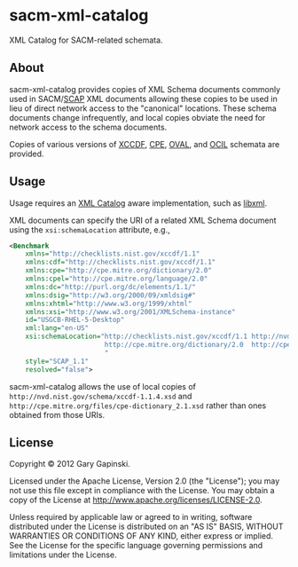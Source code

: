 sacm-xml-catalog
================

XML Catalog for SACM-related schemata.

About
-----

sacm-xml-catalog provides copies of XML Schema documents commonly used in 
SACM/[SCAP](http://scap.nist.gov/)
XML documents allowing these copies to be used in lieu of direct
network access to the "canonical" locations. These schema documents change infrequently,
and local copies obviate the need for network access
to the schema documents.

Copies of various versions of
[XCCDF](http://scap.nist.gov/specifications/xccdf/), 
[CPE](http://cpe.mitre.org/), 
[OVAL](http://oval.mitre.org/), 
and 
[OCIL](http://scap.nist.gov/specifications/ocil/)
schemata are provided.

Usage
-----

Usage requires an 
[XML Catalog](https://en.wikipedia.org/wiki/XML_Catalog) 
aware implementation, such as
[libxml](http://www.xmlsoft.org/catalog.html).

XML documents can specify the URI of a related XML Schema document 
using the `xsi:schemaLocation` attribute, e.g.,
```xml
<Benchmark
    xmlns="http://checklists.nist.gov/xccdf/1.1"
    xmlns:cdf="http://checklists.nist.gov/xccdf/1.1"
    xmlns:cpe="http://cpe.mitre.org/dictionary/2.0"
    xmlns:cpel="http://cpe.mitre.org/language/2.0"
    xmlns:dc="http://purl.org/dc/elements/1.1/"
    xmlns:dsig="http://w3.org/2000/09/xmldsig#"
    xmlns:xhtml="http://www.w3.org/1999/xhtml"
    xmlns:xsi="http://www.w3.org/2001/XMLSchema-instance"
    id="USGCB-RHEL-5-Desktop"
    xml:lang="en-US"
    xsi:schemaLocation="http://checklists.nist.gov/xccdf/1.1 http://nvd.nist.gov/schema/xccdf-1.1.4.xsd 
                        http://cpe.mitre.org/dictionary/2.0  http://cpe.mitre.org/files/cpe-dictionary_2.1.xsd
                        "
    style="SCAP_1.1"
    resolved="false">
```
sacm-xml-catalog allows the use of local copies of
`http://nvd.nist.gov/schema/xccdf-1.1.4.xsd`
and
`http://cpe.mitre.org/files/cpe-dictionary_2.1.xsd`
rather than ones obtained from those URIs. 

License
-------

Copyright © 2012 Gary Gapinski.

Licensed under the Apache License, Version 2.0 (the "License");
you may not use this file except in compliance with the License.
You may obtain a copy of the License at <http://www.apache.org/licenses/LICENSE-2.0>.

Unless required by applicable law or agreed to in writing, software
distributed under the License is distributed on an "AS IS" BASIS,
WITHOUT WARRANTIES OR CONDITIONS OF ANY KIND, either express or implied.
See the License for the specific language governing permissions and
limitations under the License.
